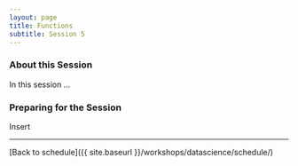 ```yaml
---
layout: page
title: Functions
subtitle: Session 5
---
```


### About this Session

In this session ...

### Preparing for the Session

Insert

* * *

[Back to schedule]({{ site.baseurl }}/workshops/datascience/schedule/)